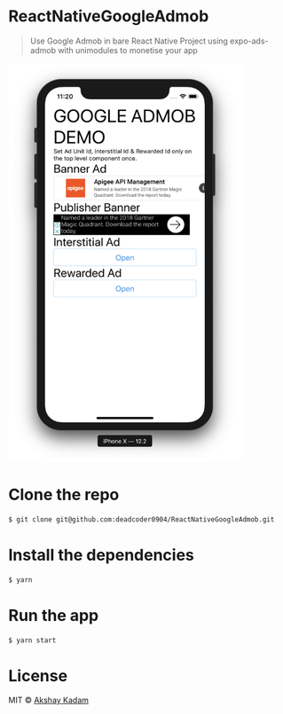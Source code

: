 # ReactNativeGoogleAdmob

> Use Google Admob in bare React Native Project using expo-ads-admob with unimodules to monetise your app

<img src="./demo.png" alt="Google Admob Demo on React Native" width="420" height="720"/>

# Clone the repo

```bash
$ git clone git@github.com:deadcoder0904/ReactNativeGoogleAdmob.git
```

# Install the dependencies

```bash
$ yarn
```

# Run the app

```bash
$ yarn start
```

# License

MIT © [Akshay Kadam](https://twitter.com/deadcoder0904)
